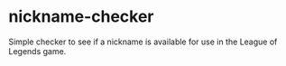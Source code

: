 # nickname-checker
Simple checker to see if a nickname is available for use in the League of Legends game.
